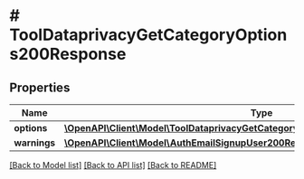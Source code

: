 # # ToolDataprivacyGetCategoryOptions200Response

## Properties

Name | Type | Description | Notes
------------ | ------------- | ------------- | -------------
**options** | [**\OpenAPI\Client\Model\ToolDataprivacyGetCategoryOptions200ResponseOptionsInner[]**](ToolDataprivacyGetCategoryOptions200ResponseOptionsInner.md) |  |
**warnings** | [**\OpenAPI\Client\Model\AuthEmailSignupUser200ResponseWarningsInner[]**](AuthEmailSignupUser200ResponseWarningsInner.md) |  | [optional]

[[Back to Model list]](../../README.md#models) [[Back to API list]](../../README.md#endpoints) [[Back to README]](../../README.md)
